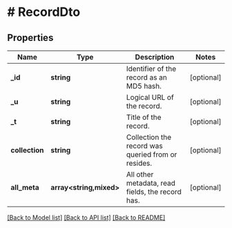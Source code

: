 # # RecordDto

## Properties

Name | Type | Description | Notes
------------ | ------------- | ------------- | -------------
**_id** | **string** | Identifier of the record as an MD5 hash. | [optional]
**_u** | **string** | Logical URL of the record. | [optional]
**_t** | **string** | Title of the record. | [optional]
**collection** | **string** | Collection the record was queried from or resides. | [optional]
**all_meta** | **array<string,mixed>** | All other metadata, read fields, the record has. | [optional]

[[Back to Model list]](../../README.md#models) [[Back to API list]](../../README.md#endpoints) [[Back to README]](../../README.md)
